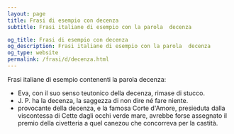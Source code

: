 ```yaml
---
layout: page
title: Frasi di esempio con decenza 
subtitle: Frasi italiane di esempio con la parola  decenza

og_title: Frasi di esempio con decenza 
og_description: Frasi italiane di esempio con la parola  decenza
og_type: website
permalink: /frasi/d/decenza.html
---
```


Frasi italiane di esempio contenenti la parola decenza:


- Eva, con il suo senso teutonico della decenza, rimase di stucco.
- J. P. ha la decenza, la saggezza di non dire né fare niente.
- provocante della decenza, e la famosa Corte d'Amore, presieduta dalla viscontessa di Cette dagli occhi verde mare, avrebbe forse assegnato il premio della civetteria a quel canezou che concorreva per la castità.
